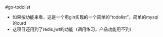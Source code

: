 #go-todolist
- 如果按功能来看，这是一个用gin实现的一个简单的“todolist”。简单的mysql的curd
- 这项目还用到了redis,jwt的功能（调用练习，产品功能用不到）
